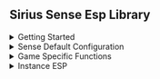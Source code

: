 ## Sirius Sense Esp Library

<details>
  <summary>Getting Started</summary>

  Our library is very easy to implement into your projects by doing the following.
  &nbsp;
  1. Load the library
  ```lua
  local Sense = loadstring(game:HttpGet('https://raw.githubusercontent.com/shlexware/Sirius/request/library/sense/source.lua'))()
  ```
  2. `Change the configuration` You'll need to do this for every value you'd like to change. Read [`Sense Default Configuration`](https://github.com/shlexware/Sirius/blob/request/library/sense/Documentation.md#sense-default-configuration) to see all the available settings.
  ```lua
  Sense.teamSettings.Enemy.enabled = true
  ```
  3. `Load the esp` It doesn't really matter where you put this, but it's recommended you put it at the end of your script.
  ```lua
  Sense.Load()
  ```
  4. `Unload the esp` When you unload Sense, it will clean up every drawing object and instance it has made.
  ```lua
  Sense.Unload()
  ```
</details>
<details>
  <summary>Sense Default Configuration</summary>

  ```lua
  Sense = {
      whitelist = {}, -- { [game.Players.Player1] = true }
      sharedSettings = {
          textSize = 13,
          textFont = 2,
          limitDistance = false,
          maxDistance = 150,
      },
      teamSettings = {
          Enemy = {
              enabled = false,
              box = false,
              boxColor = { Color3.new(1,0,0), 1 },
              boxOutline = true,
              boxOutlineColor = { Color3.new(), 1 },
              boxFill = false,
              boxFillColor = { Color3.new(1,0,0), 0.5 },
              healthBar = false,
              healthyColor = Color3.new(0,1,0),
              dyingColor = Color3.new(1,0,0),
              healthBarOutline = true,
              healthBarOutlineColor = { Color3.new(), 1 },
              healthText = false,
              healthTextColor = { Color3.new(1,1,1), 1 },
              healthTextOutline = true,
              healthTextOutlineColor = Color3.new(),
              name = false,
              nameColor = { Color3.new(1,1,1), 1 },
              nameOutline = true,
              nameOutlineColor = Color3.new(),
              weapon = false,
              weaponColor = { Color3.new(1,1,1), 1 },
              weaponOutline = true,
              weaponOutlineColor = Color3.new(),
              distance = false,
              distanceColor = { Color3.new(1,1,1), 1 },
              distanceOutline = true,
              distanceOutlineColor = Color3.new(),
              tracer = false,
              tracerOrigin = "Bottom",
              tracerColor = { Color3.new(1,0,0), 1 },
              tracerOutline = true,
              tracerOutlineColor = { Color3.new(), 1 },
              offScreenArrow = false,
              offScreenArrowColor = { Color3.new(1,1,1), 1 },
              offScreenArrowSize = 15,
              offScreenArrowRadius = 150,
              offScreenArrowOutline = true,
              offScreenArrowOutlineColor = { Color3.new(), 1 },
              chams = false,
              chamsVisibleOnly = false,
              chamsFillColor = { Color3.new(0.2, 0.2, 0.2), 0.5 },
              chamsOutlineColor = { Color3.new(1,0,0), 0 }
          },
          Friendly = {
              enabled = false,
              box = false,
              boxColor = { Color3.new(0,1,0), 1 },
              boxOutline = true,
              boxOutlineColor = { Color3.new(), 1 },
              boxFill = false,
              boxFillColor = { Color3.new(0,1,0), 0.5 },
              healthBar = false,
              healthyColor = Color3.new(0,1,0),
              dyingColor = Color3.new(1,0,0),
              healthBarOutline = true,
              healthBarOutlineColor = { Color3.new(), 1 },
              healthText = false,
              healthTextColor = { Color3.new(1,1,1), 1 },
              healthTextOutline = true,
              healthTextOutlineColor = Color3.new(),
              name = false,
              nameColor = { Color3.new(1,1,1), 1 },
              nameOutline = true,
              nameOutlineColor = Color3.new(),
              weapon = false,
              weaponColor = { Color3.new(1,1,1), 1 },
              weaponOutline = true,
              weaponOutlineColor = Color3.new(),
              distance = false,
              distanceColor = { Color3.new(1,1,1), 1 },
              distanceOutline = true,
              distanceOutlineColor = Color3.new(),
              tracer = false,
              tracerOrigin = "Bottom",
              tracerColor = { Color3.new(0,1,0), 1 },
              tracerOutline = true,
              tracerOutlineColor = { Color3.new(), 1 },
              offScreenArrow = false,
              offScreenArrowColor = { Color3.new(1,1,1), 1 },
              offScreenArrowSize = 15,
              offScreenArrowRadius = 150,
              offScreenArrowOutline = true,
              offScreenArrowOutlineColor = { Color3.new(), 1 },
              chams = false,
              chamsVisibleOnly = false,
              chamsFillColor = { Color3.new(0.2, 0.2, 0.2), 0.5 },
              chamsOutlineColor = { Color3.new(0,1,0), 0 }
          }
      }
  }
  ```
</details>
<details>
  <summary>Game Specific Functions</summary>

  These are our game specific functions, you're required to modify these for games that use custom replication systems such as Phantom Forces.
  &nbsp;
  ```lua
  function Sense.getWeapon(player)
      return "Unknown";
  end

  function Sense.isFriendly(player)
      return player.Team and player.Team == localPlayer.Team;
  end

  function Sense.getCharacter(player)
      return player.Character;
  end

  function Sense.getHealth(player)
      local character = Sense.getCharacter(player);
      local humanoid = character and findFirstChildOfClass(character, "Humanoid");
      if humanoid then
          return humanoid.Health, humanoid.MaxHealth;
      end
      return 100, 100;
  end
  ```
</details>
<details>
  <summary>Instance ESP</summary>

  You can create an ESP object for instances by doing to following:
  &nbsp;
  ```lua
  Sense.AddInstance(workspace.Part, {
      text = "Part",
      textColor = { Color3.new(1,1,1), 1 },
      textOutline = true,
      textOutlineColor = Color3.new(),
      textSize = 13,
      textFont = 2,
      limitDistance = false,
      maxDistance = 150
  })
  ```
</details>
